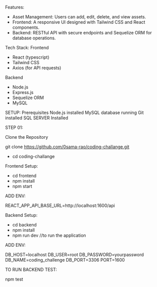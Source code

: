 Features:
- Asset Management: Users can add, edit, delete, and view assets.
- Frontend: A responsive UI designed with Tailwind CSS and React components.
- Backend: RESTful API with secure endpoints and Sequelize ORM for database operations.

Tech Stack:
Frontend
- React (typescript)
- Tailwind CSS
- Axios (for API requests)

Backend
- Node.js
- Express.js
- Sequelize ORM
- MySQL

SETUP:
Prerequisites
    Node.js installed
    MySQL database running
    Git installed
    SQL SERVER Installed
    
STEP 01:

Clone the Repository

git clone https://github.com/0sama-rao/coding-challange.git
- cd coding-challange

Frontend Setup:
- cd frontend
- npm install
- npm start

ADD ENV:

REACT_APP_API_BASE_URL=http://localhost:1600/api

Backend Setup:
- cd backend
- npm install
- npm run dev         //to run the application

ADD ENV:

DB_HOST=localhost
DB_USER=root
DB_PASSWORD=yourpassword
DB_NAME=coding_challenge
DB_PORT=3306
PORT=1600

TO RUN BACKEND TEST:

npm test
